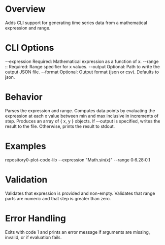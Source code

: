 # Overview
Adds CLI support for generating time series data from a mathematical expression and range.

# CLI Options
--expression <expr>  Required: Mathematical expression as a function of x.
--range <min>:<max>:<step>  Required: Range specifier for x values.
--output <file>  Optional: Path to write the output JSON file.
--format <fmt>  Optional: Output format (json or csv). Defaults to json.

# Behavior
Parses the expression and range. Computes data points by evaluating the expression at each x value between min and max inclusive in increments of step. Produces an array of { x, y } objects. If --output is specified, writes the result to the file. Otherwise, prints the result to stdout.

# Examples
repository0-plot-code-lib --expression "Math.sin(x)" --range 0:6.28:0.1

# Validation
Validates that expression is provided and non-empty. Validates that range parts are numeric and that step is greater than zero.

# Error Handling
Exits with code 1 and prints an error message if arguments are missing, invalid, or if evaluation fails.